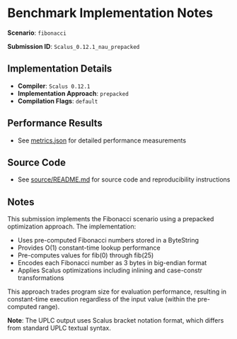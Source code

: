 # Benchmark Implementation Notes

**Scenario**: `fibonacci`

**Submission ID**: `Scalus_0.12.1_nau_prepacked`

## Implementation Details

- **Compiler**: `Scalus 0.12.1`
- **Implementation Approach**: `prepacked`
- **Compilation Flags**: `default`

## Performance Results

- See [metrics.json](metrics.json) for detailed performance measurements

## Source Code

- See [source/README.md](source/README.md) for source code and reproducibility instructions

## Notes

This submission implements the Fibonacci scenario using a prepacked optimization approach. The implementation:

- Uses pre-computed Fibonacci numbers stored in a ByteString
- Provides O(1) constant-time lookup performance
- Pre-computes values for fib(0) through fib(25)
- Encodes each Fibonacci number as 3 bytes in big-endian format
- Applies Scalus optimizations including inlining and case-constr transformations

This approach trades program size for evaluation performance, resulting in constant-time execution regardless of the input value (within the pre-computed range).

**Note**: The UPLC output uses Scalus bracket notation format, which differs from standard UPLC textual syntax.
